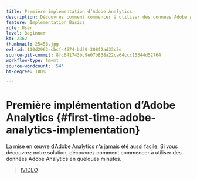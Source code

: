 ```yaml
---
title: Première implémentation dʼAdobe Analytics
description: Découvrez comment commencer à utiliser des données Adobe Analytics en quelques minutes.
feature: Implementation Basics
role: User
level: Beginner
kt: 2362
thumbnail: 25456.jpg
exl-id: 110d2962-cbcf-4574-bd39-308f2ad33c5e
source-git-commit: 8fc641743bc9e07b838a22ca64ccc15344d52764
workflow-type: tm+mt
source-wordcount: '54'
ht-degree: 100%

---
```


# Première implémentation dʼAdobe Analytics {#first-time-adobe-analytics-implementation}

La mise en œuvre d’Adobe Analytics n’a jamais été aussi facile. Si vous découvrez notre solution, découvrez comment commencer à utiliser des données Adobe Analytics en quelques minutes.

>[!VIDEO](https://video.tv.adobe.com/v/25456/?quality=12&learn=on)